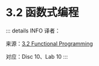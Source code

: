# 3.2 函数式编程

::: details INFO
译者：

来源：[3.2 Functional Programming](https://www.composingprograms.com/pages/32-functional-programming.html)

对应：Disc 10、Lab 10
:::
